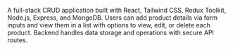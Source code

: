 A full-stack CRUD application built with React, Tailwind CSS, Redux Toolkit, Node.js, Express, and MongoDB. Users can add product details via form inputs and view them in a list with options to view, edit, or delete each product. Backend handles data storage and operations with secure API routes.
